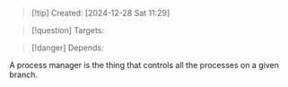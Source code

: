 
>[!tip] Created: [2024-12-28 Sat 11:29]

>[!question] Targets: 

>[!danger] Depends: 

A process manager is the thing that controls all the processes on a given branch.